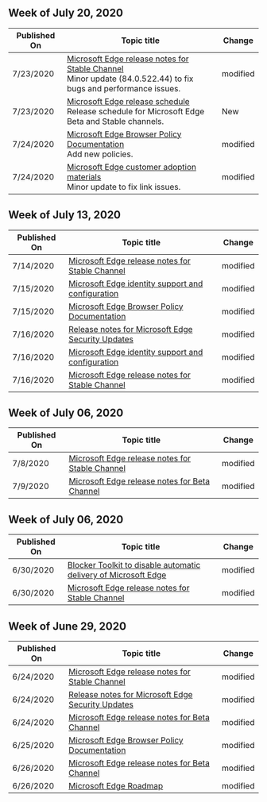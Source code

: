 <!-- This file is generated automatically each week. Changes made to this file will be overwritten.-->




## Week of July 20, 2020


| Published On |Topic title | Change |
|------|------------|--------|
| 7/23/2020 | [Microsoft Edge release notes for Stable Channel](/DeployEdge/microsoft-edge-relnote-stable-channel)<br>Minor update (84.0.522.44) to fix bugs and performance issues. | modified |
| 7/23/2020 | [Microsoft Edge release schedule](https://docs.microsoft.com/DeployEdge/microsoft-edge-release-schedule)<br>Release schedule for Microsoft Edge Beta and Stable channels. | New
| 7/24/2020 | [Microsoft Edge Browser Policy Documentation](/DeployEdge/microsoft-edge-policies)<br>Add new policies. | modified |
| 7/24/2020 | [Microsoft Edge customer adoption materials](/DeployEdge/microsoft-edge-customer-adoption-kit)<br>Minor update to fix link issues. | modified |


## Week of July 13, 2020


| Published On |Topic title | Change |
|------|------------|--------|
| 7/14/2020 | [Microsoft Edge release notes for Stable Channel](/DeployEdge/microsoft-edge-relnote-stable-channel) | modified |
| 7/15/2020 | [Microsoft Edge identity support and configuration](/DeployEdge/microsoft-edge-security-identity) | modified |
| 7/15/2020 | [Microsoft Edge Browser Policy Documentation](/DeployEdge/microsoft-edge-policies) | modified |
| 7/16/2020 | [Release notes for Microsoft Edge Security Updates](/DeployEdge/microsoft-edge-relnotes-security) | modified |
| 7/16/2020 | [Microsoft Edge identity support and configuration](/DeployEdge/microsoft-edge-security-identity) | modified |
| 7/16/2020 | [Microsoft Edge release notes for Stable Channel](/DeployEdge/microsoft-edge-relnote-stable-channel) | modified |


## Week of July 06, 2020


| Published On |Topic title | Change |
|------|------------|--------|
| 7/8/2020 | [Microsoft Edge release notes for Stable Channel](/DeployEdge/microsoft-edge-relnote-stable-channel) | modified |
| 7/9/2020 | [Microsoft Edge release notes for Beta Channel](/DeployEdge/microsoft-edge-relnote-beta-channel) | modified |


## Week of July 06, 2020


| Published On |Topic title | Change |
|------|------------|--------|
| 6/30/2020 | [Blocker Toolkit to disable automatic delivery of Microsoft Edge](/DeployEdge/microsoft-edge-blocker-toolkit) | modified |
| 6/30/2020 | [Microsoft Edge release notes for Stable Channel](/DeployEdge/microsoft-edge-relnote-stable-channel) | modified |


## Week of June 29, 2020


| Published On |Topic title | Change |
|------|------------|--------|
| 6/24/2020 | [Microsoft Edge release notes for Stable Channel](/DeployEdge/microsoft-edge-relnote-stable-channel) | modified |
| 6/24/2020 | [Release notes for Microsoft Edge Security Updates](/DeployEdge/microsoft-edge-relnotes-security) | modified |
| 6/24/2020 | [Microsoft Edge release notes for Beta Channel](/DeployEdge/microsoft-edge-relnote-beta-channel) | modified |
| 6/25/2020 | [Microsoft Edge Browser Policy Documentation](/DeployEdge/microsoft-edge-policies) | modified |
| 6/26/2020 | [Microsoft Edge release notes for Beta Channel](/DeployEdge/microsoft-edge-relnote-beta-channel) | modified |
| 6/26/2020 | [Microsoft Edge Roadmap](/DeployEdge/microsoft-edge-roadmap) | modified |